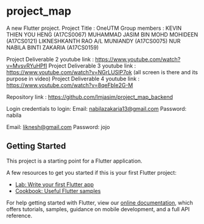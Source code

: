# project_map

A new Flutter project.
Project Title : OneUTM
Group members :
KEVIN THIEN YOU HENG (A17CS0067)
MUHAMMAD JASIM BIN MOHD MOHIDEEN (A17CS0121)
LIKNESHKANTH RAO A/L MUNIANDY (A17CS0075)
NUR NABILA BINTI ZAKARIA (A17CS0159)

Project Deliverable 2 youtube link : https://www.youtube.com/watch?v=MvsvRYuHPfI
Project Deliverable 3 youtube link : https://www.youtube.com/watch?v=NGrLUSlP7ok
(all screen is there and its purpose in video)
Project Deliverable 4 youtube link : https://www.youtube.com/watch?v=8qeFbIe2G-M

Repository link : https://github.com/Imjasim/project_map_backend

Login credentials to login: 
Email: nabilazakaria13@gmail.com
Password: nabila

Email: liknesh@gmail.com
Password: jojo

## Getting Started

This project is a starting point for a Flutter application.

A few resources to get you started if this is your first Flutter project:

- [Lab: Write your first Flutter app](https://flutter.dev/docs/get-started/codelab)
- [Cookbook: Useful Flutter samples](https://flutter.dev/docs/cookbook)

For help getting started with Flutter, view our
[online documentation](https://flutter.dev/docs), which offers tutorials,
samples, guidance on mobile development, and a full API reference.
